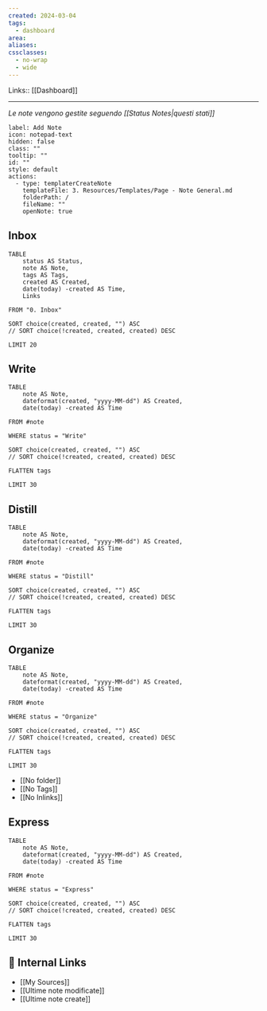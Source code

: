 ```yaml
---
created: 2024-03-04
tags:
  - dashboard
area: 
aliases: 
cssclasses:
  - no-wrap
  - wide
---
```

Links:: [[Dashboard]]

---
_Le note vengono gestite seguendo [[Status Notes|questi stati]]_


```meta-bind-button
label: Add Note
icon: notepad-text
hidden: false
class: ""
tooltip: ""
id: ""
style: default
actions:
  - type: templaterCreateNote
    templateFile: 3. Resources/Templates/Page - Note General.md
    folderPath: /
    fileName: ""
    openNote: true

```

## Inbox

```dataview
TABLE 
	status AS Status, 
	note AS Note, 
	tags AS Tags, 
	created AS Created, 
	date(today) -created AS Time, 
	Links
	
FROM "0. Inbox"

SORT choice(created, created, "") ASC
// SORT choice(!created, created, created) DESC

LIMIT 20
```

## Write

```dataview
TABLE 
	note AS Note, 
	dateformat(created, "yyyy-MM-dd") AS Created, 
	date(today) -created AS Time

FROM #note

WHERE status = "Write"

SORT choice(created, created, "") ASC
// SORT choice(!created, created, created) DESC

FLATTEN tags

LIMIT 30
```

## Distill

```dataview
TABLE 
	note AS Note, 
	dateformat(created, "yyyy-MM-dd") AS Created, 
	date(today) -created AS Time

FROM #note

WHERE status = "Distill"

SORT choice(created, created, "") ASC
// SORT choice(!created, created, created) DESC

FLATTEN tags

LIMIT 30
```

## Organize

```dataview
TABLE 
	note AS Note, 
	dateformat(created, "yyyy-MM-dd") AS Created, 
	date(today) -created AS Time

FROM #note

WHERE status = "Organize"

SORT choice(created, created, "") ASC
// SORT choice(!created, created, created) DESC

FLATTEN tags

LIMIT 30
```

- [[No folder]]
- [[No Tags]]
- [[No Inlinks]]


## Express

```dataview
TABLE 
	note AS Note, 
	dateformat(created, "yyyy-MM-dd") AS Created, 
	date(today) -created AS Time

FROM #note

WHERE status = "Express"

SORT choice(created, created, "") ASC
// SORT choice(!created, created, created) DESC

FLATTEN tags

LIMIT 30
```



## 🔗 Internal Links

- [[My Sources]]
- [[Ultime note modificate]]
- [[Ultime note create]]

